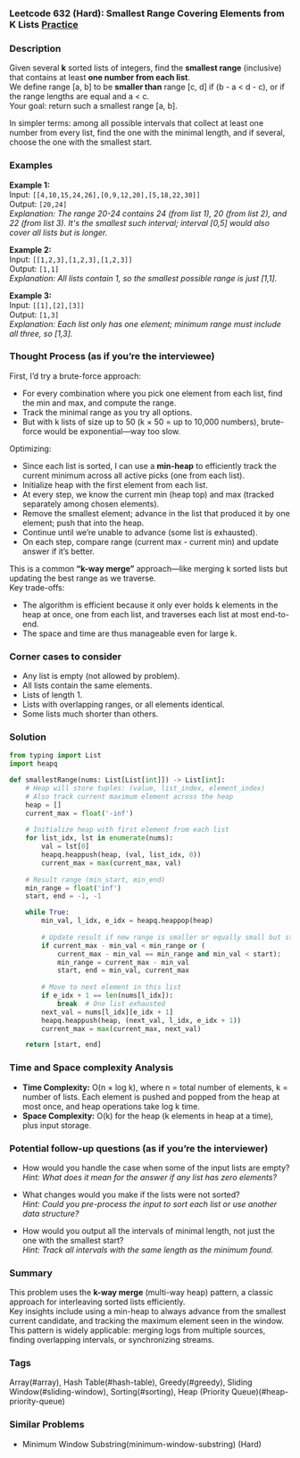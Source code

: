 ### Leetcode 632 (Hard): Smallest Range Covering Elements from K Lists [Practice](https://leetcode.com/problems/smallest-range-covering-elements-from-k-lists)

### Description  
Given several **k** sorted lists of integers, find the **smallest range** (inclusive) that contains at least **one number from each list**.  
We define range [a, b] to be **smaller than** range [c, d] if (b - a < d - c), or if the range lengths are equal and a < c.  
Your goal: return such a smallest range [a, b].

In simpler terms: among all possible intervals that collect at least one number from every list, find the one with the minimal length, and if several, choose the one with the smallest start.


### Examples  

**Example 1:**  
Input: `[[4,10,15,24,26],[0,9,12,20],[5,18,22,30]]`  
Output: `[20,24]`  
*Explanation: The range 20-24 contains 24 (from list 1), 20 (from list 2), and 22 (from list 3). It's the smallest such interval; interval [0,5] would also cover all lists but is longer.*

**Example 2:**  
Input: `[[1,2,3],[1,2,3],[1,2,3]]`  
Output: `[1,1]`  
*Explanation: All lists contain 1, so the smallest possible range is just [1,1].*

**Example 3:**  
Input: `[[1],[2],[3]]`  
Output: `[1,3]`  
*Explanation: Each list only has one element; minimum range must include all three, so [1,3].*


### Thought Process (as if you’re the interviewee)  

First, I’d try a brute-force approach:  
- For every combination where you pick one element from each list, find the min and max, and compute the range.  
- Track the minimal range as you try all options.  
- But with k lists of size up to 50 (k × 50 = up to 10,000 numbers), brute-force would be exponential—way too slow.

Optimizing:  
- Since each list is sorted, I can use a **min-heap** to efficiently track the current minimum across all active picks (one from each list).
- Initialize heap with the first element from each list.
- At every step, we know the current min (heap top) and max (tracked separately among chosen elements).
- Remove the smallest element; advance in the list that produced it by one element; push that into the heap.
- Continue until we’re unable to advance (some list is exhausted).
- On each step, compare range (current max - current min) and update answer if it’s better.

This is a common **“k-way merge”** approach—like merging k sorted lists but updating the best range as we traverse.  
Key trade-offs:  
- The algorithm is efficient because it only ever holds k elements in the heap at once, one from each list, and traverses each list at most end-to-end.
- The space and time are thus manageable even for large k.


### Corner cases to consider  
- Any list is empty (not allowed by problem).
- All lists contain the same elements.
- Lists of length 1.
- Lists with overlapping ranges, or all elements identical.
- Some lists much shorter than others.


### Solution

```python
from typing import List
import heapq

def smallestRange(nums: List[List[int]]) -> List[int]:
    # Heap will store tuples: (value, list_index, element_index)
    # Also track current maximum element across the heap
    heap = []
    current_max = float('-inf')
    
    # Initialize heap with first element from each list
    for list_idx, lst in enumerate(nums):
        val = lst[0]
        heapq.heappush(heap, (val, list_idx, 0))
        current_max = max(current_max, val)
    
    # Result range (min_start, min_end)
    min_range = float('inf')
    start, end = -1, -1

    while True:
        min_val, l_idx, e_idx = heapq.heappop(heap)
        
        # Update result if new range is smaller or equally small but starts earlier
        if current_max - min_val < min_range or (
            current_max - min_val == min_range and min_val < start):
            min_range = current_max - min_val
            start, end = min_val, current_max
        
        # Move to next element in this list
        if e_idx + 1 == len(nums[l_idx]):
            break  # One list exhausted
        next_val = nums[l_idx][e_idx + 1]
        heapq.heappush(heap, (next_val, l_idx, e_idx + 1))
        current_max = max(current_max, next_val)

    return [start, end]
```

### Time and Space complexity Analysis  

- **Time Complexity:** O(n × log k), where n = total number of elements, k = number of lists. Each element is pushed and popped from the heap at most once, and heap operations take log k time.
- **Space Complexity:** O(k) for the heap (k elements in heap at a time), plus input storage.


### Potential follow-up questions (as if you’re the interviewer)  

- How would you handle the case when some of the input lists are empty?  
  *Hint: What does it mean for the answer if any list has zero elements?*

- What changes would you make if the lists were not sorted?  
  *Hint: Could you pre-process the input to sort each list or use another data structure?*

- How would you output all the intervals of minimal length, not just the one with the smallest start?  
  *Hint: Track all intervals with the same length as the minimum found.*

### Summary
This problem uses the **k-way merge** (multi-way heap) pattern, a classic approach for interleaving sorted lists efficiently.  
Key insights include using a min-heap to always advance from the smallest current candidate, and tracking the maximum element seen in the window.  
This pattern is widely applicable: merging logs from multiple sources, finding overlapping intervals, or synchronizing streams.

### Tags
Array(#array), Hash Table(#hash-table), Greedy(#greedy), Sliding Window(#sliding-window), Sorting(#sorting), Heap (Priority Queue)(#heap-priority-queue)

### Similar Problems
- Minimum Window Substring(minimum-window-substring) (Hard)